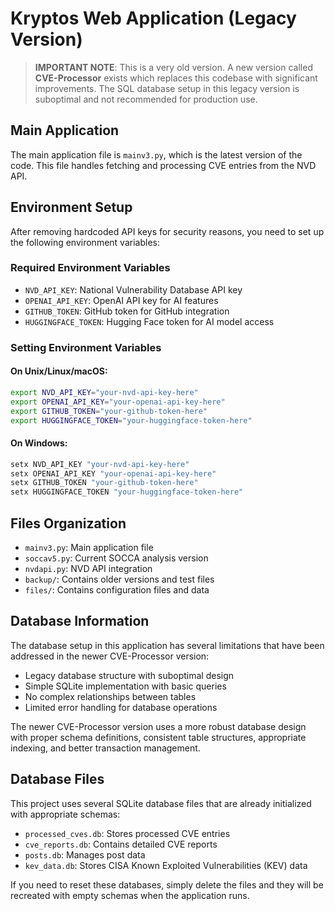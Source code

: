 # Kryptos Web Application (Legacy Version)

> **IMPORTANT NOTE**: This is a very old version. A new version called **CVE-Processor** exists which replaces this codebase with significant improvements. The SQL database setup in this legacy version is suboptimal and not recommended for production use.

## Main Application

The main application file is `mainv3.py`, which is the latest version of the code. This file handles fetching and processing CVE entries from the NVD API.

## Environment Setup

After removing hardcoded API keys for security reasons, you need to set up the following environment variables:

### Required Environment Variables

- `NVD_API_KEY`: National Vulnerability Database API key
- `OPENAI_API_KEY`: OpenAI API key for AI features
- `GITHUB_TOKEN`: GitHub token for GitHub integration
- `HUGGINGFACE_TOKEN`: Hugging Face token for AI model access

### Setting Environment Variables

#### On Unix/Linux/macOS:

```bash
export NVD_API_KEY="your-nvd-api-key-here"
export OPENAI_API_KEY="your-openai-api-key-here"
export GITHUB_TOKEN="your-github-token-here"
export HUGGINGFACE_TOKEN="your-huggingface-token-here"
```

#### On Windows:

```cmd
setx NVD_API_KEY "your-nvd-api-key-here"
setx OPENAI_API_KEY "your-openai-api-key-here"
setx GITHUB_TOKEN "your-github-token-here"
setx HUGGINGFACE_TOKEN "your-huggingface-token-here"
```

## Files Organization

- `mainv3.py`: Main application file
- `soccav5.py`: Current SOCCA analysis version
- `nvdapi.py`: NVD API integration
- `backup/`: Contains older versions and test files
- `files/`: Contains configuration files and data

## Database Information

The database setup in this application has several limitations that have been addressed in the newer CVE-Processor version:

- Legacy database structure with suboptimal design
- Simple SQLite implementation with basic queries
- No complex relationships between tables
- Limited error handling for database operations

The newer CVE-Processor version uses a more robust database design with proper schema definitions, consistent table structures, appropriate indexing, and better transaction management.

## Database Files

This project uses several SQLite database files that are already initialized with appropriate schemas:

- `processed_cves.db`: Stores processed CVE entries
- `cve_reports.db`: Contains detailed CVE reports
- `posts.db`: Manages post data 
- `kev_data.db`: Stores CISA Known Exploited Vulnerabilities (KEV) data

If you need to reset these databases, simply delete the files and they will be recreated with empty schemas when the application runs.
